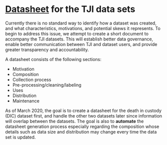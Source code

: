# [Datasheet](https://arxiv.org/abs/1803.09010) for the TJI data sets

Currently there is no standard way to identify how a dataset was created, and what characteristics, motivations, and potential skews it represents. To begin to address this issue, we attempt to create a short document to accompany the TJI datasets. This will establish better data governance, enable better communication between TJI and dataset users, and provide greater transparency and accountability.

A datasheet consists of the following sections:
- Motivation
- Composition
- Collection process
- Pre-processing/cleaning/labeling
- Uses
- Distribution
- Maintenance

As of March 2020, the goal is to create a datasheet for the death in custody (DIC) dataset first, and handle the other two datasets later since information will overlap between the datasets. The goal is also to **automate** the datasheet generation process especially regarding the composition whose details such as data size and distribution may change every time the data set is updated.
